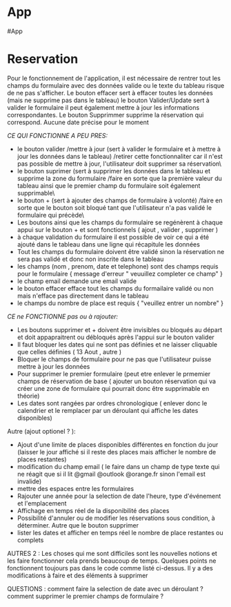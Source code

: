 ﻿# App
#App
# Reservation
Pour le fonctionnement de l'application, il est nécessaire de rentrer tout les champs du formulaire avec des données valide ou le texte du tableau risque de ne pas s'afficher. Le bouton effacer sert à effacer toutes les données (mais ne supprime pas dans le tableau) le bouton Valider/Update sert à valider le formulaire il peut également mettre à jour les informations correspondantes. Le bouton Supprimmer supprime la réservation qui correspond. Aucune date précise pour le moment

_CE QUI FONCTIONNE A PEU PRES:_
 
- le bouton valider /mettre à jour (sert à valider le formulaire et à mettre à jour les données dans le tableau) /retirer cette fonctionnaliter car il n'est pas possible de mettre à jour, l'utilisateur doit supprimer sa réservation\
- le bouton suprimer (sert à supprimer les données dans le tableau et supprime la zone du formulaire /faire en sorte que la première valeur du tableau ainsi que le premier champ du formulaire soit également supprimable\
- le bouton + (sert à ajouter des champs de formulaire à volonté) /faire en sorte que le bouton soit bloqué tant que l'utilisateur n'a pas validé le formulaire qui précède\
- Les boutons ainsi que les champs du formulaire se regénèrent à chaque appui sur le bouton + et sont fonctionnels ( ajout , valider , supprimer )
- à chaque validation du formulaire il est possible de voir ce qui a été ajouté dans le tableau dans une ligne qui récapitule les données
- Tout les champs du formulaire doivent être validé sinon la réservation ne sera pas validé et donc non inscrite dans le tableau
- les champs (nom , prenom, date et telephone) sont des champs requis pour le formulaire { message d'erreur " veuuillez completer ce champ" }
- le champ email demande une email valide
- le bouton effacer efface tout les champs du formailaire validé ou non mais n'efface pas directement dans le tableau
- le champs du nombre de place est requis { "veuillez entrer un nombre" }  

_CE ne FONCTIONNE pas ou à rajouter:_
- Les boutons supprimer et + doivent être invisibles ou bloqués au départ et doit appapraitrent ou débloqués après l'appui sur le bouton valider
- Il faut bloquer les dates qui ne sont pas définies et ne laisser cliquable que celles définies ( 13 Aout , autre )
- Bloquer le champs de formulaire pour ne pas que l'utilisateur puisse mettre à jour les données
- Pour supprimer le premier formulaire (peut etre enlever le prmemier champs de réservation de base ( ajouter un bouton réservation qui va créer une zone de formulaire qui pourrait donc être supprimable en théorie)
- Les dates sont rangées par ordres chronologique ( enlever donc le calendrier et le remplacer par un déroulant qui affiche les dates disponibles)

Autre (ajout optionel ? ):
- Ajout d'une limite de places disponibles différentes en fonction du jour (laisser le jour affiché si il reste des places mais afficher le nombre de places restantes)
- modification du champ email ( le faire dans un champ de type texte qui ne réagit que si il lit @gmail @outlook @orange.fr sinon l'email est invalide)
- mettre des espaces entre les formulaires
- Rajouter une année pour la selection de date l'heure, type d'événement et l'emplacement
- Affichage en temps réel de la disponibilité des places
- Possibilité d'annuler ou de modifier les réservations sous condition, à déterminer. Autre que le bouton supprimer
- lister les dates et afficher en temps réel le nombre de place restantes ou complets

AUTRES 2 :
Les choses qui me sont difficiles sont les nouvelles notions et les faire fonctionner cela prends beaucoup de temps. Quelques points ne fonctionnent toujours pas dans le code comme listé ci-dessus. Il y a des modifications à faire et des éléments à supprimer

QUESTIONS : 
comment faire la selection de date avec un déroulant ?
comment supprimer le premier champs de formulaire ?

